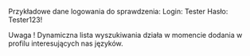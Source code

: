 Przykładowe dane logowania do sprawdzenia:
Login: Tester
Hasło: Tester123!

Uwaga !
Dynamiczna lista wyszukiwania działa w momencie dodania w profilu interesujących nas języków.
